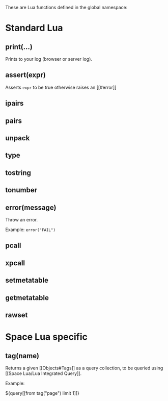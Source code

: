 These are Lua functions defined in the global namespace:

# Standard Lua
## print(...)
Prints to your log (browser or server log).

## assert(expr)
Asserts `expr` to be true otherwise raises an [[#error]]

## ipairs
## pairs
## unpack
## type
## tostring
## tonumber
## error(message)
Throw an error.

Example: `error("FAIL")`

## pcall
## xpcall
## setmetatable
## getmetatable
## rawset

# Space Lua specific
## tag(name)
Returns a given [[Objects#Tags]] as a query collection, to be queried using [[Space Lua/Lua Integrated Query]].

Example:

${query[[from tag("page") limit 1]]}
